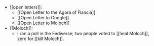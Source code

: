 - [[open letters]]:
  - [[Open Letter to the Agora of Flancia]]
  - [[Open Letter to Google]]
  - [[Open Letter to Moloch]]
- [[Moloch]]:
  - I ran a poll in the Fediverse; two people voted to [[heal Moloch]], zero for [[kill Moloch]].


